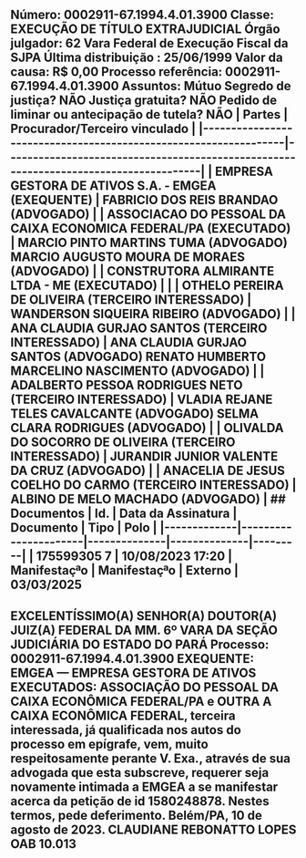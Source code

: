 ## Número: 0002911-67.1994.4.01.3900 Classe: EXECUÇÃO DE TÍTULO EXTRAJUDICIAL Órgão julgador: 62 Vara Federal de Execução Fiscal da SJPA Última distribuição : 25/06/1999 Valor da causa: R$ 0,00 Processo referência: 0002911-67.1994.4.01.3900 Assuntos: Mútuo Segredo de justiça? NÃO Justiça gratuita? NÃO Pedido de liminar ou antecipação de tutela? NÃO | Partes | Procurador/Terceiro vinculado | |-----------------------------------------------------------------|--------------------------------------------------------------------------------------| | EMPRESA GESTORA DE ATIVOS S.A. - EMGEA (EXEQUENTE) | FABRICIO DOS REIS BRANDAO (ADVOGADO) | | ASSOCIACAO DO PESSOAL DA CAIXA ECONOMICA FEDERAL/PA (EXECUTADO) | MARCIO PINTO MARTINS TUMA (ADVOGADO) MARCIO AUGUSTO MOURA DE MORAES (ADVOGADO) | | CONSTRUTORA ALMIRANTE LTDA - ME (EXECUTADO) | | | OTHELO PEREIRA DE OLIVEIRA (TERCEIRO INTERESSADO) | WANDERSON SIQUEIRA RIBEIRO (ADVOGADO) | | ANA CLAUDIA GURJAO SANTOS (TERCEIRO INTERESSADO) | ANA CLAUDIA GURJAO SANTOS (ADVOGADO) RENATO HUMBERTO MARCELINO NASCIMENTO (ADVOGADO) | | ADALBERTO PESSOA RODRIGUES NETO (TERCEIRO INTERESSADO) | VLADIA REJANE TELES CAVALCANTE (ADVOGADO) SELMA CLARA RODRIGUES (ADVOGADO) | | OLIVALDA DO SOCORRO DE OLIVEIRA (TERCEIRO INTERESSADO) | JURANDIR JUNIOR VALENTE DA CRUZ (ADVOGADO) | | ANACELIA DE JESUS COELHO DO CARMO (TERCEIRO INTERESSADO) | ALBINO DE MELO MACHADO (ADVOGADO) | ## Documentos | Id. | Data da Assinatura | Documento | Tipo | Polo | |-------------|----------------------|--------------|--------------|---------| | 175599305 7 | 10/08/2023 17:20 | Manifestaçªo | Manifestaçªo | Externo | 03/03/2025

## EXCELENTÍSSIMO(A) SENHOR(A) DOUTOR(A) JUIZ(A) FEDERAL DA MM. 6º VARA DA SEÇÃO JUDICIÁRIA DO ESTADO DO PARÁ Processo: 0002911-67.1994.4.01.3900 EXEQUENTE: EMGEA — EMPRESA GESTORA DE ATIVOS EXECUTADOS: ASSOCIAÇÃO DO PESSOAL DA CAIXA ECONÔMICA FEDERAL/PA e OUTRA A CAIXA ECONÔMICA FEDERAL, terceira interessada, já qualificada nos autos do processo em epígrafe, vem, muito respeitosamente perante V. Exa., através de sua advogada que esta subscreve, requerer seja novamente intimada a EMGEA a se manifestar acerca da petição de id 1580248878. Nestes termos, pede deferimento. Belém/PA, 10 de agosto de 2023. CLAUDIANE REBONATTO LOPES OAB 10.013

